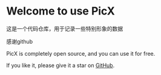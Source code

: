 
# Welcome to use PicX

这是一个代码仓库，用于记录一些特别形象的数据

感谢github

PicX is completely open source, and you can use it for free.

If you like it, please give it a star on [GitHub](https://github.com/XPoet/picx).
        
